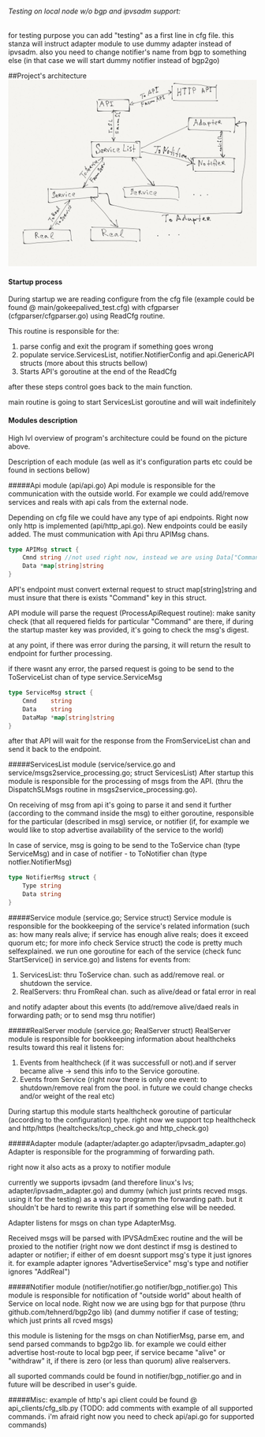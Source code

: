 ###### Testing on local node w/o bgp and ipvsadm support:
for testing purpose you can add "testing" as a first line in cfg file. this stanza will instruct adapter module to use dummy adapter instead
of ipvsadm. also you need to change notifier's name from bgp to something else (in that case we will start dummy notifier instead of bgp2go)

##Project's architecture
![alt text](https://github.com/tehnerd/go_keepalived/blob/master/structure.jpg?raw=true "Project's architecture")

#### Startup process
During startup we are reading configure from the cfg file (example could be found @ main/gokeepalived_test.cfg) with
cfgparser (cfgparser/cfgparser.go) using ReadCfg routine.

This routine is responsible for the:
 1. parse config and exit the program if something goes wrong
 2. populate service.ServicesList, notifier.NotifierConfig and api.GenericAPI structs (more about this structs bellow)
 3. Starts API's goroutine at the end of the ReadCfg

after these steps control goes back to the main function.

main routine is going to start ServicesList goroutine and will wait indefinitely

#### Modules description
High lvl overview of program's architecture could be found on the picture above.

Description of each module (as well as it's configuration parts etc could be found in sections bellow)


#####Api module (api/api.go)
Api module is responsible for the communication with the outside world. For example we could add/remove
services and reals with api cals from the external node.

Depending on cfg file we could have any type of api endpoints. Right now only http is implemented (api/http_api.go).
New endpoints could be easily added. The must communication with Api thru APIMsg chans.
```go
type APIMsg struct {
    Cmnd string //not used right now, instead we are using Data["Command"]; prob will be removed
    Data *map[string]string
}
```
API's endpoint must convert external request to struct map[string]string and must insure that there is exists "Command" 
key in this struct.


API module will parse the request (ProcessApiRequest routine): make sanity check (that all requered fields for particular 
"Command" are there, if during the startup master key was provided, it's going to check the msg's digest.

at any point, if there was error during the parsing, it will return the result to endpoint for further processing.

if there wasnt any error, the parsed request is going to be send to the ToServiceList chan of type service.ServiceMsg
```go
type ServiceMsg struct {
    Cmnd    string
    Data    string
    DataMap *map[string]string
}
```

after that API will wait for the response from the FromServiceList chan and send it back to the endpoint.

#####ServicesList module (service/service.go and service/msgs2service_processing.go; struct ServicesList)
After startup this module is responsible for the processing of msgs from the API. (thru the DispatchSLMsgs routine in 
msgs2service_processing.go).

On receiving of msg from api it's going to parse it and send it further  (according to the command inside the msg)
to either goroutine, responsible for the particular (described in msg) service, or notifier (if, for example we would like 
to stop advertise availability of the service to the world)

In case of service, msg is going to be send to the ToService chan (type ServiceMsg) and in case of notifier - to ToNotifier chan (type notfier.NotifierMsg)
```go
type NotifierMsg struct {
    Type string
    Data string
}
```

#####Service module (service.go; Service struct)
Service module is responsible for the bookkeeping of the service's related information
(such as: how many reals alive; if service has enough alive reals; does it exceed quorum etc; for more info check Service struct)
the code is pretty much selfexplained. we run one goroutine for each of the service (check func StartService() in service.go)
and listens for events from:
 1. ServicesList: thru ToService chan. such as add/remove real. or shutdown the service.
 2. RealServers: thru FromReal chan. such as alive/dead or fatal error in real

and notify adapter about this events (to add/remove alive/daed reals in forwarding path; or to send msg thru notifier)


#####RealServer module (service.go; RealServer struct)
RealServer module is responsible for bookkeeping information about healthcheks results toward this real
it listens for:
 1. Events from healthcheck (if it was successfull or not).and if server became alive -> send this info to the Service goroutine.
 2. Events from Service (right now there is only one event: to shutdown/remove real from the pool. in future we could change checks and/or weight of the real etc)

During startup this module starts healthcheck goroutine of particular (according to the configuration) type.
right now we support tcp healthcheck and http/https (healtchecks/tcp_check.go and http_check.go)


#####Adapter module (adapter/adapter.go adapter/ipvsadm_adapter.go)
Adapter is responsible for the programming of forwarding path.

right now it also acts as a proxy to notifier module

currently we supports  ipvsadm (and therefore linux's lvs; adapter/ipvsadm_adapter.go) and dummy (which just prints recved msgs. using it for the testing)
as a way to programm the forwarding path.
but it shouldn't be hard to rewrite this part if something else will be needed.

Adapter listens for msgs on chan type AdapterMsg.

Received msgs will be parsed with IPVSAdmExec routine and the will be proxied to the notifier (right now we dont destinct if msg is destined  to adapter or notifier;
if either of em doesnt support msg's type it just ignores it. for example adapter ignores "AdvertiseService" msg's type and notifier ignores "AddReal")


#####Notifier module (notifier/notifier.go notifier/bgp_notifier.go)
This module is responsible for notification of "outside world" about health of Service on local node. Right now we are using bgp for that purpose
(thru github.com/tehnerd/bgp2go lib) (and dummy notifier if case of testing; which just prints all rcved msgs)

this module is listening for the msgs on chan NotifierMsg, parse em, and send parsed commands to bgp2go lib.
for example we could either advertise host-route to local bgp peer, if service became "alive" or "withdraw" it, if there is zero (or less than quorum) 
alive realservers.

all suported commands could be found in notifier/bgp_notifier.go and in future will be described in user's guide.


#####Misc:
example of http's api client could be found @ api_clients/cfg_slb.py (TODO: add comments with example of all supported commands.
i'm afraid right now you need to check api/api.go for supported commands)


